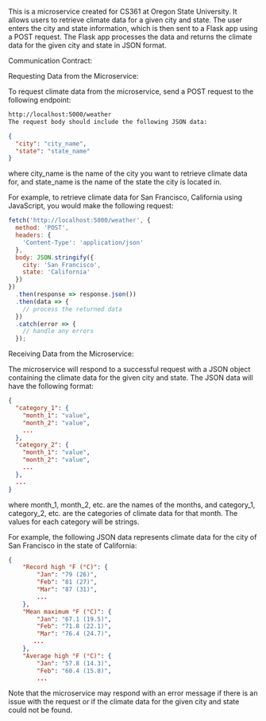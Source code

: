 This is a microservice created for CS361 at Oregon State University. It allows users to retrieve climate data for a given city and state. The user enters the city and state information, which is then sent to a Flask app using a POST request. The Flask app processes the data and returns the climate data for the given city and state in JSON format.

Communication Contract:

Requesting Data from the Microservice:

To request climate data from the microservice, send a POST request to the following endpoint:

``` bash
http://localhost:5000/weather
The request body should include the following JSON data:
```

``` json
{
  "city": "city_name",
  "state": "state_name"
}
```
where city_name is the name of the city you want to retrieve climate data for, and state_name is the name of the state the city is located in.

For example, to retrieve climate data for San Francisco, California using JavaScript, you would make the following request:

```javascript
fetch('http://localhost:5000/weather', {
  method: 'POST',
  headers: {
    'Content-Type': 'application/json'
  },
  body: JSON.stringify({
    city: 'San Francisco',
    state: 'California'
  })
})
  .then(response => response.json())
  .then(data => {
    // process the returned data
  })
  .catch(error => {
    // handle any errors
  });
  ```
  
Receiving Data from the Microservice:

The microservice will respond to a successful request with a JSON object containing the climate data for the given city and state. The JSON data will have the following format:

```json
{
  "category_1": {
    "month_1": "value",
    "month_2": "value",
    ...
  },
  "category_2": {
    "month_1": "value",
    "month_2": "value",
    ...
  },
  ...
}
```
where month_1, month_2, etc. are the names of the months, and category_1, category_2, etc. are the categories of climate data for that month. The values for each category will be strings.

For example, the following JSON data represents climate data for the city of San Francisco in the state of California:

```json
{
    "Record high °F (°C)": {
        "Jan": "79 (26)",
        "Feb": "81 (27)",
        "Mar": "87 (31)",
        ...
    },
    "Mean maximum °F (°C)": {
        "Jan": "67.1 (19.5)",
        "Feb": "71.8 (22.1)",
        "Mar": "76.4 (24.7)",
       ...
    },
    "Average high °F (°C)": {
        "Jan": "57.8 (14.3)",
        "Feb": "60.4 (15.8)",
        ...
```
Note that the microservice may respond with an error message if there is an issue with the request or if the climate data for the given city and state could not be found.
